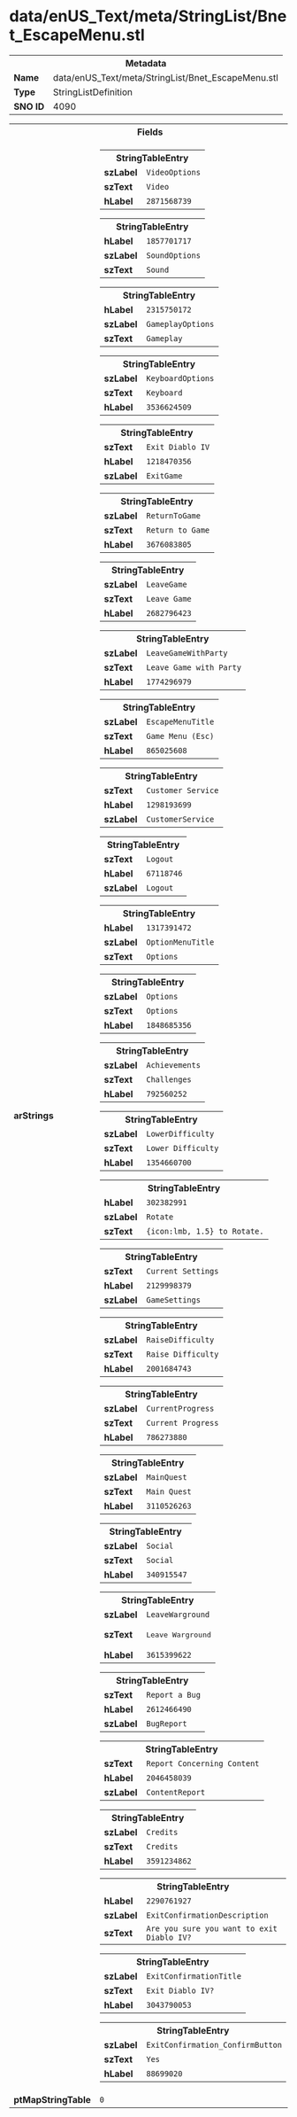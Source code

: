 <h1>data/enUS_Text/meta/StringList/Bnet_EscapeMenu.stl</h1><table><tr><th colspan="100%">Metadata</th></tr><tr><td><b>Name</b></td><td>data/enUS_Text/meta/StringList/Bnet_EscapeMenu.stl</td></tr><tr><td><b>Type</b></td><td>StringListDefinition</td></tr><tr><td><b>SNO ID</b></td><td>4090</td></tr></table>

<table><tr><th colspan="100%">Fields</th></tr><tr><td><b>arStrings</b></td><td><table><tr><th colspan="100%">StringTableEntry</th></tr><tr><td><b>szLabel</b></td><td><code>VideoOptions</code></td></tr><tr><td><b>szText</b></td><td><code>Video</code></td></tr><tr><td><b>hLabel</b></td><td><code>2871568739</code></td></tr></table>


<table><tr><th colspan="100%">StringTableEntry</th></tr><tr><td><b>hLabel</b></td><td><code>1857701717</code></td></tr><tr><td><b>szLabel</b></td><td><code>SoundOptions</code></td></tr><tr><td><b>szText</b></td><td><code>Sound</code></td></tr></table>


<table><tr><th colspan="100%">StringTableEntry</th></tr><tr><td><b>hLabel</b></td><td><code>2315750172</code></td></tr><tr><td><b>szLabel</b></td><td><code>GameplayOptions</code></td></tr><tr><td><b>szText</b></td><td><code>Gameplay</code></td></tr></table>


<table><tr><th colspan="100%">StringTableEntry</th></tr><tr><td><b>szLabel</b></td><td><code>KeyboardOptions</code></td></tr><tr><td><b>szText</b></td><td><code>Keyboard</code></td></tr><tr><td><b>hLabel</b></td><td><code>3536624509</code></td></tr></table>


<table><tr><th colspan="100%">StringTableEntry</th></tr><tr><td><b>szText</b></td><td><code>Exit Diablo IV</code></td></tr><tr><td><b>hLabel</b></td><td><code>1218470356</code></td></tr><tr><td><b>szLabel</b></td><td><code>ExitGame</code></td></tr></table>


<table><tr><th colspan="100%">StringTableEntry</th></tr><tr><td><b>szLabel</b></td><td><code>ReturnToGame</code></td></tr><tr><td><b>szText</b></td><td><code>Return to Game</code></td></tr><tr><td><b>hLabel</b></td><td><code>3676083805</code></td></tr></table>


<table><tr><th colspan="100%">StringTableEntry</th></tr><tr><td><b>szLabel</b></td><td><code>LeaveGame</code></td></tr><tr><td><b>szText</b></td><td><code>Leave Game</code></td></tr><tr><td><b>hLabel</b></td><td><code>2682796423</code></td></tr></table>


<table><tr><th colspan="100%">StringTableEntry</th></tr><tr><td><b>szLabel</b></td><td><code>LeaveGameWithParty</code></td></tr><tr><td><b>szText</b></td><td><code>Leave Game with Party</code></td></tr><tr><td><b>hLabel</b></td><td><code>1774296979</code></td></tr></table>


<table><tr><th colspan="100%">StringTableEntry</th></tr><tr><td><b>szLabel</b></td><td><code>EscapeMenuTitle</code></td></tr><tr><td><b>szText</b></td><td><code>Game Menu (Esc)</code></td></tr><tr><td><b>hLabel</b></td><td><code>865025608</code></td></tr></table>


<table><tr><th colspan="100%">StringTableEntry</th></tr><tr><td><b>szText</b></td><td><code>Customer Service</code></td></tr><tr><td><b>hLabel</b></td><td><code>1298193699</code></td></tr><tr><td><b>szLabel</b></td><td><code>CustomerService</code></td></tr></table>


<table><tr><th colspan="100%">StringTableEntry</th></tr><tr><td><b>szText</b></td><td><code>Logout</code></td></tr><tr><td><b>hLabel</b></td><td><code>67118746</code></td></tr><tr><td><b>szLabel</b></td><td><code>Logout</code></td></tr></table>


<table><tr><th colspan="100%">StringTableEntry</th></tr><tr><td><b>hLabel</b></td><td><code>1317391472</code></td></tr><tr><td><b>szLabel</b></td><td><code>OptionMenuTitle</code></td></tr><tr><td><b>szText</b></td><td><code>Options</code></td></tr></table>


<table><tr><th colspan="100%">StringTableEntry</th></tr><tr><td><b>szLabel</b></td><td><code>Options</code></td></tr><tr><td><b>szText</b></td><td><code>Options</code></td></tr><tr><td><b>hLabel</b></td><td><code>1848685356</code></td></tr></table>


<table><tr><th colspan="100%">StringTableEntry</th></tr><tr><td><b>szLabel</b></td><td><code>Achievements</code></td></tr><tr><td><b>szText</b></td><td><code>Challenges</code></td></tr><tr><td><b>hLabel</b></td><td><code>792560252</code></td></tr></table>


<table><tr><th colspan="100%">StringTableEntry</th></tr><tr><td><b>szLabel</b></td><td><code>LowerDifficulty</code></td></tr><tr><td><b>szText</b></td><td><code>Lower Difficulty</code></td></tr><tr><td><b>hLabel</b></td><td><code>1354660700</code></td></tr></table>


<table><tr><th colspan="100%">StringTableEntry</th></tr><tr><td><b>hLabel</b></td><td><code>302382991</code></td></tr><tr><td><b>szLabel</b></td><td><code>Rotate</code></td></tr><tr><td><b>szText</b></td><td><code>{icon:lmb, 1.5} to Rotate.</code></td></tr></table>


<table><tr><th colspan="100%">StringTableEntry</th></tr><tr><td><b>szText</b></td><td><code>Current Settings</code></td></tr><tr><td><b>hLabel</b></td><td><code>2129998379</code></td></tr><tr><td><b>szLabel</b></td><td><code>GameSettings</code></td></tr></table>


<table><tr><th colspan="100%">StringTableEntry</th></tr><tr><td><b>szLabel</b></td><td><code>RaiseDifficulty</code></td></tr><tr><td><b>szText</b></td><td><code>Raise Difficulty</code></td></tr><tr><td><b>hLabel</b></td><td><code>2001684743</code></td></tr></table>


<table><tr><th colspan="100%">StringTableEntry</th></tr><tr><td><b>szLabel</b></td><td><code>CurrentProgress</code></td></tr><tr><td><b>szText</b></td><td><code>Current Progress</code></td></tr><tr><td><b>hLabel</b></td><td><code>786273880</code></td></tr></table>


<table><tr><th colspan="100%">StringTableEntry</th></tr><tr><td><b>szLabel</b></td><td><code>MainQuest</code></td></tr><tr><td><b>szText</b></td><td><code>Main Quest</code></td></tr><tr><td><b>hLabel</b></td><td><code>3110526263</code></td></tr></table>


<table><tr><th colspan="100%">StringTableEntry</th></tr><tr><td><b>szLabel</b></td><td><code>Social</code></td></tr><tr><td><b>szText</b></td><td><code>Social</code></td></tr><tr><td><b>hLabel</b></td><td><code>340915547</code></td></tr></table>


<table><tr><th colspan="100%">StringTableEntry</th></tr><tr><td><b>szLabel</b></td><td><code>LeaveWarground</code></td></tr><tr><td><b>szText</b></td><td><pre>Leave Warground
</pre></td></tr><tr><td><b>hLabel</b></td><td><code>3615399622</code></td></tr></table>


<table><tr><th colspan="100%">StringTableEntry</th></tr><tr><td><b>szText</b></td><td><code>Report a Bug</code></td></tr><tr><td><b>hLabel</b></td><td><code>2612466490</code></td></tr><tr><td><b>szLabel</b></td><td><code>BugReport</code></td></tr></table>


<table><tr><th colspan="100%">StringTableEntry</th></tr><tr><td><b>szText</b></td><td><code>Report Concerning Content</code></td></tr><tr><td><b>hLabel</b></td><td><code>2046458039</code></td></tr><tr><td><b>szLabel</b></td><td><code>ContentReport</code></td></tr></table>


<table><tr><th colspan="100%">StringTableEntry</th></tr><tr><td><b>szLabel</b></td><td><code>Credits</code></td></tr><tr><td><b>szText</b></td><td><code>Credits</code></td></tr><tr><td><b>hLabel</b></td><td><code>3591234862</code></td></tr></table>


<table><tr><th colspan="100%">StringTableEntry</th></tr><tr><td><b>hLabel</b></td><td><code>2290761927</code></td></tr><tr><td><b>szLabel</b></td><td><code>ExitConfirmationDescription</code></td></tr><tr><td><b>szText</b></td><td><code>Are you sure you want to exit Diablo IV?</code></td></tr></table>


<table><tr><th colspan="100%">StringTableEntry</th></tr><tr><td><b>szLabel</b></td><td><code>ExitConfirmationTitle</code></td></tr><tr><td><b>szText</b></td><td><code>Exit Diablo IV?</code></td></tr><tr><td><b>hLabel</b></td><td><code>3043790053</code></td></tr></table>


<table><tr><th colspan="100%">StringTableEntry</th></tr><tr><td><b>szLabel</b></td><td><code>ExitConfirmation_ConfirmButton</code></td></tr><tr><td><b>szText</b></td><td><code>Yes</code></td></tr><tr><td><b>hLabel</b></td><td><code>88699020</code></td></tr></table>


</td></tr><tr><td><b>ptMapStringTable</b></td><td><code>0</code></td></tr></table>

